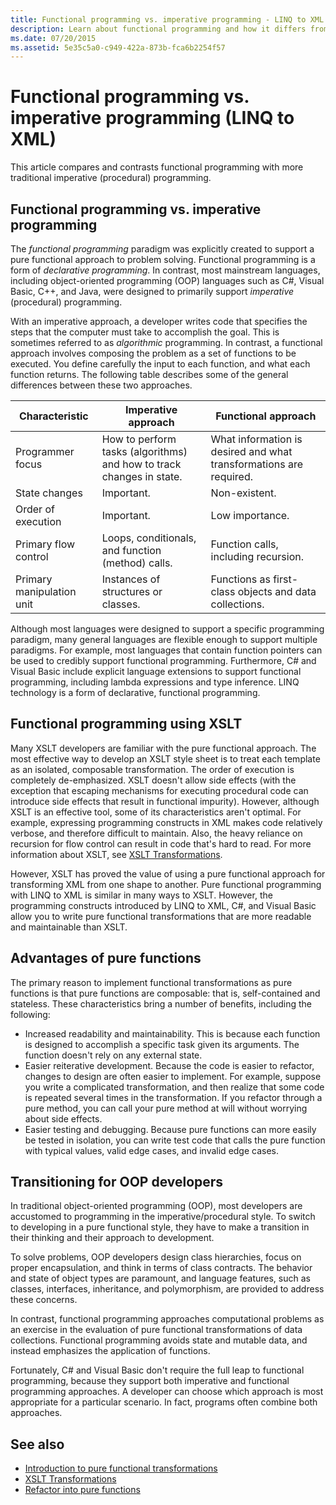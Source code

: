 ```yaml
---
title: Functional programming vs. imperative programming - LINQ to XML
description: Learn about functional programming and how it differs from traditional imperative (procedural) programming.
ms.date: 07/20/2015
ms.assetid: 5e35c5a0-c949-422a-873b-fca6b2254f57
---
```


# Functional programming vs. imperative programming (LINQ to XML)

This article compares and contrasts functional programming with more traditional imperative (procedural) programming.

## Functional programming vs. imperative programming

The *functional programming* paradigm was explicitly created to support a pure functional approach to problem solving. Functional programming is a form of *declarative programming*. In contrast, most mainstream languages, including object-oriented programming (OOP) languages such as C#, Visual Basic, C++, and Java, were designed to primarily support *imperative* (procedural) programming.

With an imperative approach, a developer writes code that specifies the steps that the computer must take to accomplish the goal. This is sometimes referred to as *algorithmic* programming. In contrast, a functional approach involves composing the problem as a set of functions to be executed. You define carefully the input to each function, and what each function returns. The following table describes some of the general differences between these two approaches.

|Characteristic|Imperative approach|Functional approach|
|--------------------|-------------------------|-------------------------|
|Programmer focus|How to perform tasks (algorithms) and how to track changes in state.|What information is desired and what transformations are required.|
|State changes|Important.|Non-existent.|
|Order of execution|Important.|Low importance.|
|Primary flow control|Loops, conditionals, and function (method) calls.|Function calls, including recursion.|
|Primary manipulation unit|Instances of structures or classes.|Functions as first-class objects and data collections.|

Although most languages were designed to support a specific programming paradigm, many general languages are flexible enough to support multiple paradigms. For example, most languages that contain function pointers can be used to credibly support functional programming. Furthermore, C# and Visual Basic include explicit language extensions to support functional programming, including lambda expressions and type inference. LINQ technology is a form of declarative, functional programming.

## Functional programming using XSLT

Many XSLT developers are familiar with the pure functional approach. The most effective way to develop an XSLT style sheet is to treat each template as an isolated, composable transformation. The order of execution is completely de-emphasized. XSLT doesn't allow side effects (with the exception that escaping mechanisms for executing procedural code can introduce side effects that result in functional impurity). However, although XSLT is an effective tool, some of its characteristics aren't optimal. For example, expressing programming constructs in XML makes code relatively verbose, and therefore difficult to maintain. Also, the heavy reliance on recursion for flow control can result in code that's hard to read. For more information about XSLT, see [XSLT Transformations](../data/xml/xslt-transformations.md).

However, XSLT has proved the value of using a pure functional approach for transforming XML from one shape to another. Pure functional programming with LINQ to XML is similar in many ways to XSLT. However, the programming constructs introduced by LINQ to XML, C#, and Visual Basic allow you to write pure functional transformations that are more readable and maintainable than XSLT.

## Advantages of pure functions

The primary reason to implement functional transformations as pure functions is that pure functions are composable: that is, self-contained and stateless. These characteristics bring a number of benefits, including the following:

- Increased readability and maintainability. This is because each function is designed to accomplish a specific task given its arguments. The function doesn't rely on any external state.
- Easier reiterative development. Because the code is easier to refactor, changes to design are often easier to implement. For example, suppose you write a complicated transformation, and then realize that some code is repeated several times in the transformation. If you refactor through a pure method, you can call your pure method at will without worrying about side effects.
- Easier testing and debugging. Because pure functions can more easily be tested in isolation, you can write test code that calls the pure function with typical values, valid edge cases, and invalid edge cases.

## Transitioning for OOP developers

In traditional object-oriented programming (OOP), most developers are accustomed to programming in the imperative/procedural style. To switch to developing in a pure functional style, they have to make a transition in their thinking and their approach to development.

To solve problems, OOP developers design class hierarchies, focus on proper encapsulation, and think in terms of class contracts. The behavior and state of object types are paramount, and language features, such as classes, interfaces, inheritance, and polymorphism, are provided to address these concerns.

In contrast, functional programming approaches computational problems as an exercise in the evaluation of pure functional transformations of data collections. Functional programming avoids state and mutable data, and instead emphasizes the application of functions.

Fortunately, C# and Visual Basic don't require the full leap to functional programming, because they support both imperative and functional programming approaches. A developer can choose which approach is most appropriate for a particular scenario. In fact, programs often combine both approaches.

## See also

- [Introduction to pure functional transformations](introduction-pure-functional-transformations.md)
- [XSLT Transformations](/../../standard/data/xml/xslt-transformations.md)
- [Refactor into pure functions](refactor-pure-functions.md)
